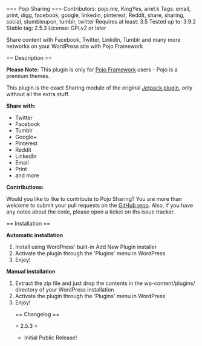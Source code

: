 === Pojo Sharing ===
Contributors: pojo.me, KingYes, ariel.k
Tags: email, print, digg, facebook, google, linkedin, pinterest, Reddit, share, sharing, social, stumbleupon, tumblr, twitter
Requires at least: 3.5
Tested up to: 3.9.2
Stable tag: 2.5.3
License: GPLv2 or later

Share content with Facebook, Twitter, Linkdin, Tumblr and many more networks on your WordPress site with Pojo Framework

== Description ==

**Please Note:** This plugin is only for [Pojo Framework][1] users - Pojo is a premium themes.

This plugin is the exact Sharing module of the original [Jetpack plugin][3], only without all the extra stuff.

**Share with:**
* Twitter
* Facebook
* Tumblr
* Google+
* Pinterest
* Reddit
* LinkedIn
* Email
* Print
* and more

**Contributions:**

Would you like to like to contribute to Pojo Sharing? You are more than welcome to submit your pull requests on the [GitHub repo][2]. Also, if you have any notes about the code, please open a ticket on ths issue tracker.

 [1]: http://pojo.me/?utm_source=wp-repo&utm_medium=link&utm_campaign=sharing
 [2]: https://github.com/pojome/pojo-sharing
 [3]: http://jetpack.me/support/sharing

== Installation ==

**Automatic installation**
<ol>
	<li>Install using WordPress' built-in Add New Plugin installer</li>
	<li>Activate the plugin through the 'Plugins' menu in WordPress</li>
	<li>Enjoy!</li>
</ol>

**Manual installation**
<ol>
	<li>Extract the zip file and just drop the contents in the wp-content/plugins/ directory of your WordPress installation</li>
	<li>Activate the plugin through the 'Plugins' menu in WordPress</li>
	<li>Enjoy!</li>
</ol>
<ol>

== Changelog ==

= 2.5.3 =
* Initial Public Release!
